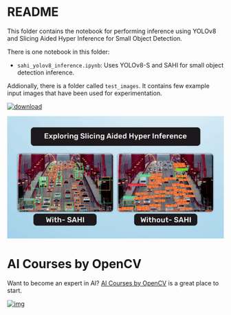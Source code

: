 # README

This folder contains the notebook for performing inference using YOLOv8 and Slicing Aided Hyper Inference for Small Object Detection.

There is one notebook in this folder:

* `sahi_yolov8_inference.ipynb`: Uses YOLOv8-S and SAHI for small object detection inference.

Addionally, there is a folder called `test_images`. It contains few example input images that have been used for experimentation.

[<img src="https://learnopencv.com/wp-content/uploads/2022/07/download-button-e1657285155454.png" alt="download" width="200">](https://www.dropbox.com/scl/fo/cw71v6zq19aqzg2boqqck/h?dl=1&rlkey=w3q8xwlkdy4utevpidgujrozg)

![](readme_images/v2.gif)



# AI Courses by OpenCV

Want to become an expert in AI? [AI Courses by OpenCV](https://opencv.org/courses/) is a great place to start.

[![img](https://camo.githubusercontent.com/5c10c2db6c1c005a3846ca4e1774a650346ef7e0be436aa7b39e50210d2a80af/68747470733a2f2f6c6561726e6f70656e63762e636f6d2f77702d636f6e74656e742f75706c6f6164732f323032332f30312f41492d436f75727365732d42792d4f70656e43562d4769746875622e706e67)](https://opencv.org/courses/)